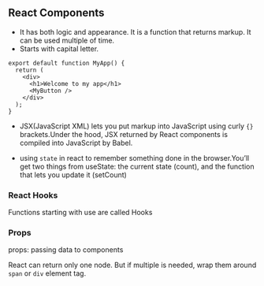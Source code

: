## React Components
- It has both logic and appearance. It is a function that returns
markup. It can be used multiple of time. 
- Starts with capital letter.
```
export default function MyApp() {
  return (
    <div>
      <h1>Welcome to my app</h1>
      <MyButton />
    </div>
  );
}
```
- JSX(JavaScript XML) lets you put markup into JavaScript using curly `{}` brackets.Under the hood, JSX returned by React components is compiled into JavaScript by Babel.

- using `state` in react to remember something done in the browser.You’ll get two things from useState: the current state (count), and the function that lets you update it (setCount) 

### React Hooks
Functions starting with use are called Hooks

### Props
props: passing data to components

React can return only one node. But if multiple is needed, wrap them around `span` or `div` element tag. 